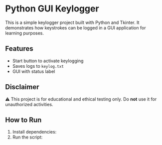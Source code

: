 # Python GUI Keylogger

This is a simple keylogger project built with Python and Tkinter. It demonstrates how keystrokes can be logged in a GUI application for learning purposes.

## Features
- Start button to activate keylogging
- Saves logs to `keylog.txt`
- GUI with status label

## Disclaimer
⚠️ This project is for educational and ethical testing only. Do **not** use it for unauthorized activities.

## How to Run
1. Install dependencies:
2. Run the script:
